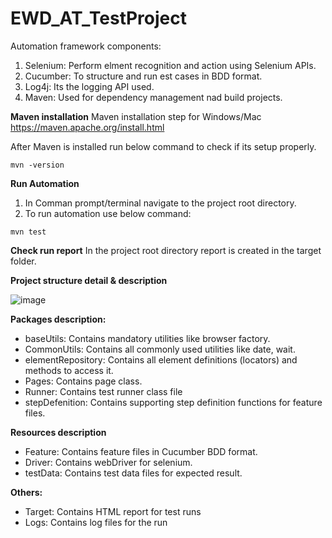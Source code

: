 # EWD_AT_TestProject

Automation framework components:
1. Selenium: Perform elment recognition and action using Selenium APIs.
2. Cucumber: To structure and run est cases in BDD format.
3. Log4j: Its the logging API used.
4. Maven: Used for dependency management nad build projects.

**Maven installation**
Maven installation step for Windows/Mac
https://maven.apache.org/install.html

After Maven is installed run below command to check if its setup properly.
```
mvn -version
```

**Run Automation**
1. In Comman prompt/terminal navigate to the project root directory.
2. To run automation use below command:
```
mvn test
```
**Check run report**
In the project root directory report is created in the target folder.


**Project structure detail & description**

![image](https://user-images.githubusercontent.com/20679871/127774677-d1a2916a-3613-4887-9bee-ce8053017116.png)

**Packages description:**
*	baseUtils: Contains mandatory utilities like browser factory.
*	CommonUtils: Contains all commonly used utilities like date, wait.
*	elementRepository: Contains all element definitions (locators) and methods to access it.
*	Pages: Contains page class.
*	Runner: Contains test runner class file
*	stepDefenition: Contains supporting step definition functions for feature files.

**Resources description**
*	Feature: Contains feature files in Cucumber BDD format.
*	Driver: Contains webDriver for selenium.
*	testData: Contains test data files for expected result.
	
**Others:**
*	Target: Contains HTML report for test runs
*	Logs: Contains log files for the run


